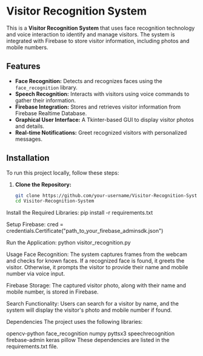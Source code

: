 # Visitor Recognition System

This is a **Visitor Recognition System** that uses face recognition technology and voice interaction to identify and manage visitors. The system is integrated with Firebase to store visitor information, including photos and mobile numbers.

## Features

- **Face Recognition:** Detects and recognizes faces using the `face_recognition` library.
- **Speech Recognition:** Interacts with visitors using voice commands to gather their information.
- **Firebase Integration:** Stores and retrieves visitor information from Firebase Realtime Database.
- **Graphical User Interface:** A Tkinter-based GUI to display visitor photos and details.
- **Real-time Notifications:** Greet recognized visitors with personalized messages.

## Installation

To run this project locally, follow these steps:

1. **Clone the Repository:**

   ```bash
   git clone https://github.com/your-username/Visitor-Recognition-System.git
   cd Visitor-Recognition-System
   
Install the Required Libraries:
pip install -r requirements.txt

Setup Firebase:
cred = credentials.Certificate("path_to_your_firebase_adminsdk.json")

Run the Application:
python visitor_recognition.py

Usage
Face Recognition: The system captures frames from the webcam and checks for known faces. If a recognized face is found, it greets the visitor. Otherwise, it prompts the visitor to provide their name and mobile number via voice input.

Firebase Storage: The captured visitor photo, along with their name and mobile number, is stored in Firebase.

Search Functionality: Users can search for a visitor by name, and the system will display the visitor's photo and mobile number if found.

Dependencies
The project uses the following libraries:

opencv-python
face_recognition
numpy
pyttsx3
speechrecognition
firebase-admin
keras
pillow
These dependencies are listed in the requirements.txt file.



